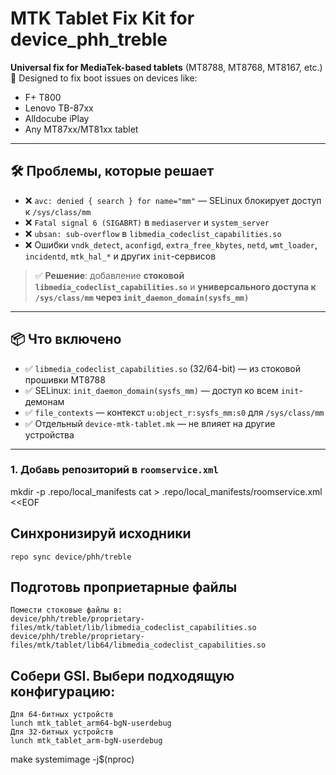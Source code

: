 # MTK Tablet Fix Kit for device_phh_treble

**Universal fix for MediaTek-based tablets** (MT8788, MT8768, MT8167, etc.)  
🔧 Designed to fix boot issues on devices like:
- F+ T800
- Lenovo TB-87xx
- Alldocube iPlay
- Any MT87xx/MT81xx tablet

---

## 🛠️ Проблемы, которые решает

- ❌ `avc: denied { search } for name="mm"` — SELinux блокирует доступ к `/sys/class/mm`
- ❌ `Fatal signal 6 (SIGABRT)` в `mediaserver` и `system_server`
- ❌ `ubsan: sub-overflow` в `libmedia_codeclist_capabilities.so`
- ❌ Ошибки `vndk_detect`, `aconfigd`, `extra_free_kbytes`, `netd`, `wmt_loader`, `incidentd`, `mtk_hal_*` и других `init`-сервисов

> ✅ **Решение**: добавление **стоковой `libmedia_codeclist_capabilities.so`** и **универсального доступа к `/sys/class/mm` через `init_daemon_domain(sysfs_mm)`**

---

## 📦 Что включено

- ✅ `libmedia_codeclist_capabilities.so` (32/64-bit) — из стоковой прошивки MT8788
- ✅ SELinux: `init_daemon_domain(sysfs_mm)` — доступ ко всем `init`-демонам
- ✅ `file_contexts` — контекст `u:object_r:sysfs_mm:s0` для `/sys/class/mm`
- ✅ Отдельный `device-mtk-tablet.mk` — не влияет на другие устройства

---

### 1. Добавь репозиторий в `roomservice.xml`

mkdir -p .repo/local_manifests
cat > .repo/local_manifests/roomservice.xml <<EOF
<?xml version="1.0" encoding="UTF-8"?>
<manifest>
  <project name="Igor1974/device_phh_treble" path="device/phh/treble" remote="github" />
</manifest>

    
## Синхронизируй исходники    
    repo sync device/phh/treble
    
## Подготовь проприетарные файлы    
    Помести стоковые файлы в:
    device/phh/treble/proprietary-files/mtk/tablet/lib/libmedia_codeclist_capabilities.so
    device/phh/treble/proprietary-files/mtk/tablet/lib64/libmedia_codeclist_capabilities.so

## Собери GSI. Выбери подходящую конфигурацию:
    Для 64-битных устройств
    lunch mtk_tablet_arm64-bgN-userdebug
    Для 32-битных устройств
    lunch mtk_tablet_arm-bgN-userdebug

make systemimage -j$(nproc)
